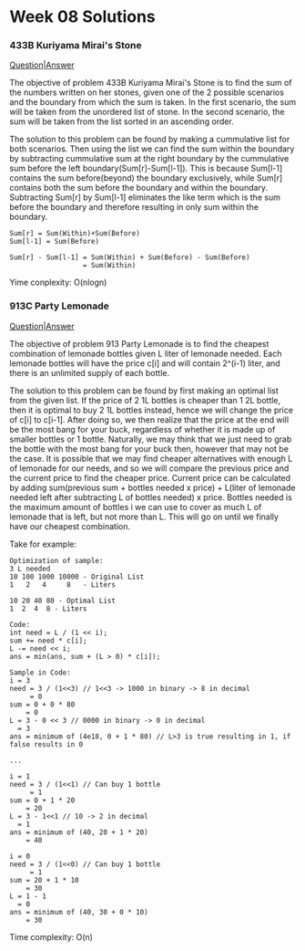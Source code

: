 # Week 08 Solutions

### 433B Kuriyama Mirai's Stone

[Question](http://codeforces.com/problemset/problem/433/B)|[Answer](http://codeforces.com/contest/433/submission/45124896)

The objective of problem 433B Kuriyama Mirai's Stone is to find the sum of the numbers written on her stones, given one of the 2 possible
scenarios and the boundary from which the sum is taken. In the first scenario, the sum will be taken from the unordered list of
stone. In the second scenario, the sum will be taken from the list sorted in an ascending order. 

The solution to this problem can be found by making a cummulative list for both scenarios. Then using the list we can find the sum 
within the boundary by subtracting cummulative sum at the right boundary by the cummulative sum before the left boundary(Sum[r]-Sum[l-1]).
This is because Sum[l-1] contains the sum before(beyond) the boundary exclusively, while Sum[r] contains both the sum before the boundary
and within the boundary. Subtracting Sum[r] by Sum[l-1] eliminates the like term which is the sum before the boundary and therefore resulting
in only sum within the boundary.

```
Sum[r] = Sum(Within)+Sum(Before)
Sum[l-1] = Sum(Before)

Sum[r] - Sum[l-1] = Sum(Within) + Sum(Before) - Sum(Before)
                  = Sum(Within)
```

Yime conplexity: O(nlogn)

### 913C Party Lemonade

[Question](http://codeforces.com/problemset/problem/913/C)|[Answer](http://codeforces.com/contest/913/submission/45141187)

The objective of problem 913 Party Lemonade is to find the cheapest combination of lemonade bottles given L liter of lemonade needed.
Each lemonade bottles will have the price c[i] and will contain 2^(i-1) liter, and there is an unlimited supply of each bottle.

The solution to this problem can be found by first making an optimal list from the given list. If the price of 2 1L bottles is cheaper
than 1 2L bottle, then it is optimal to buy 2 1L bottles instead, hence we will change the price of c[i] to c[i-1]. After doing so, we
then realize that the price at the end will be the most bang for your buck, regardless of whether it is made up of smaller bottles or
1 bottle. Naturally, we may think that we just need to grab the bottle with the most bang for your buck then, however that may not be 
the case. It is possible that we may find cheaper alternatives with enough L of lemonade for our needs, and so we will compare the 
previous price and the current price to find the cheaper price. Current price can be calculated by adding sum(previous sum + 
bottles needed x price) + L(liter of lemonade needed left after subtracting L of bottles needed) x price. Bottles needed is the maximum
amount of bottles i we can use to cover as much L of lemonade that is left, but not more than L. This will go on until we finally have 
our cheapest combination.

Take for example:
```
Optimization of sample:
3 L needed
10 100 1000 10000 - Original List
1   2   4     8   - Liters

10 20 40 80 - Optimal List
1  2  4  8 - Liters

Code:
int need = L / (1 << i);
sum += need * c[i];
L -= need << i;
ans = min(ans, sum + (L > 0) * c[i]);

Sample in Code:
i = 3
need = 3 / (1<<3) // 1<<3 -> 1000 in binary -> 8 in decimal
     = 0
sum = 0 + 0 * 80
    = 0
L = 3 - 0 << 3 // 0000 in binary -> 0 in decimal
  = 3
ans = minimum of (4e18, 0 + 1 * 80) // L>3 is true resulting in 1, if false results in 0

...

i = 1
need = 3 / (1<<1) // Can buy 1 bottle
     = 1
sum = 0 + 1 * 20
    = 20
L = 3 - 1<<1 // 10 -> 2 in decimal
  = 1
ans = minimum of (40, 20 + 1 * 20)
    = 40
    
i = 0
need = 3 / (1<<0) // Can buy 1 bottle
     = 1
sum = 20 + 1 * 10
    = 30
L = 1 - 1
  = 0
ans = minimum of (40, 30 + 0 * 10)
    = 30
```

Time complexity: O(n)

